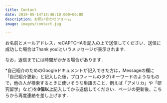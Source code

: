 ```yaml
---
title: Contact
date: 2019-05-14T14:46:10.000+06:00
description: お問い合わせフォーム
image: images/contact.jpg

---
```

お名前とメールアドレス，reCAPTCHAを記入の上で送信してください．送信に成功した場合はThank you!というメッセージが表示されます．

なお，返信までには時間がかかる場合があります．

\*自己紹介のためのGoogleドキュメントが記入できた方は，Messageの欄に「自己紹介更新」と記入した後，プロフィールのタグ(キーワードのようなもので，他の人が検索するときに使いそうな単語のこと．例えば「アメリカ」や「研究留学」など)を**8個以上**記入してから送信してください．ページの更新後，こちらから再度連絡を差し上げます．
